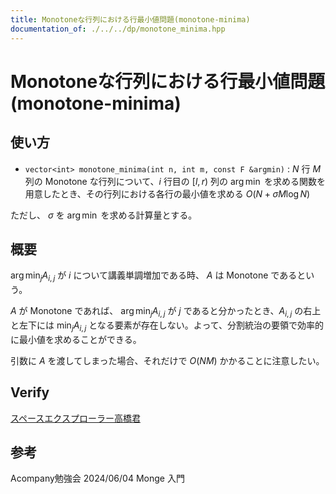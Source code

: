 ```yaml
---
title: Monotoneな行列における行最小値問題(monotone-minima)
documentation_of: ./../../dp/monotone_minima.hpp
---
```


# Monotoneな行列における行最小値問題(monotone-minima)

## 使い方

- ``vector<int> monotone_minima(int n, int m, const F &argmin)`` : $N$ 行 $M$ 列の Monotone な行列について、$i$ 行目の $[l, r)$ 列の $\arg\min$ を求める関数を用意したとき、その行列における各行の最小値を求める $O(N + \sigma M \log N )$

ただし、 $\sigma$ を $\arg\min$ を求める計算量とする。

## 概要

$\arg \min_j A_{i,j}$ が $i$ について講義単調増加である時、 $A$ は Monotone であるという。

$A$ が Monotone であれば、 $\arg \min_j A_{i,j}$ が $j$ であると分かったとき、$A_{i, j}$ の右上と左下には $\min_j A_{i, j}$ となる要素が存在しない。よって、分割統治の要領で効率的に最小値を求めることができる。

引数に $A$ を渡してしまった場合、それだけで $O(NM)$ かかることに注意したい。

## Verify

[スペースエクスプローラー高橋君](https://atcoder.jp/contests/colopl2018-final-open/submissions/54235541)

## 参考

Acompany勉強会 2024/06/04 Monge 入門
